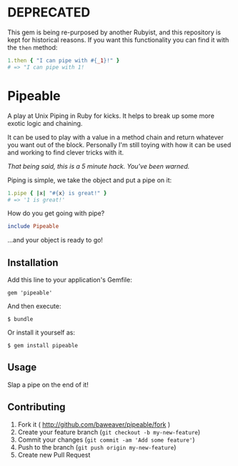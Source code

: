 # DEPRECATED

This gem is being re-purposed by another Rubyist, and this repository is kept for historical reasons. If you want this functionality you can find it with the `then` method:

```ruby
1.then { "I can pipe with #{_1}!" }
# => "I can pipe with 1!
```

# Pipeable

A play at Unix Piping in Ruby for kicks. It helps to break up some more exotic logic and chaining. 

It can be used to play with a value in a method chain and return whatever you want out of the block. Personally I'm
still toying with how it can be used and working to find clever tricks with it.

_That being said, this is a 5 minute hack. You've been warned._

Piping is simple, we take the object and put a pipe on it:
```ruby
1.pipe { |x| "#{x} is great!" }
# => '1 is great!'
```

How do you get going with pipe?
```ruby
include Pipeable
```
...and your object is ready to go!

## Installation

Add this line to your application's Gemfile:

    gem 'pipeable'

And then execute:

    $ bundle

Or install it yourself as:

    $ gem install pipeable

## Usage

Slap a pipe on the end of it!

## Contributing

1. Fork it ( http://github.com/baweaver/pipeable/fork )
2. Create your feature branch (`git checkout -b my-new-feature`)
3. Commit your changes (`git commit -am 'Add some feature'`)
4. Push to the branch (`git push origin my-new-feature`)
5. Create new Pull Request
